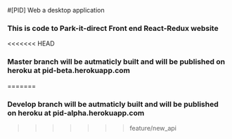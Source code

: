 #[PID] Web a desktop application
### This is code to Park-it-direct Front end React-Redux website

<<<<<<< HEAD
### Master branch will be autmaticly built and will be published on heroku at pid-beta.herokuapp.com
=======
### Develop branch will be autmaticly built and will be published on heroku at pid-alpha.herokuapp.com
>>>>>>> feature/new_api
